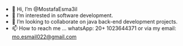 - 👋 Hi, I’m @MostafaEsma3il
- 👀 I’m interested in software development.
- 💞️ I’m looking to collaborate on java back-end development projects.
- 📫 How to reach me ... whatsApp: 20+ 1023644371 or via my email: mo.esmail022@gmail.com

<!---
MostafaEsma3il/MostafaEsma3il is a ✨ special ✨ repository because its `README.md` (this file) appears on your GitHub profile.
You can click the Preview link to take a look at your changes.
--->
